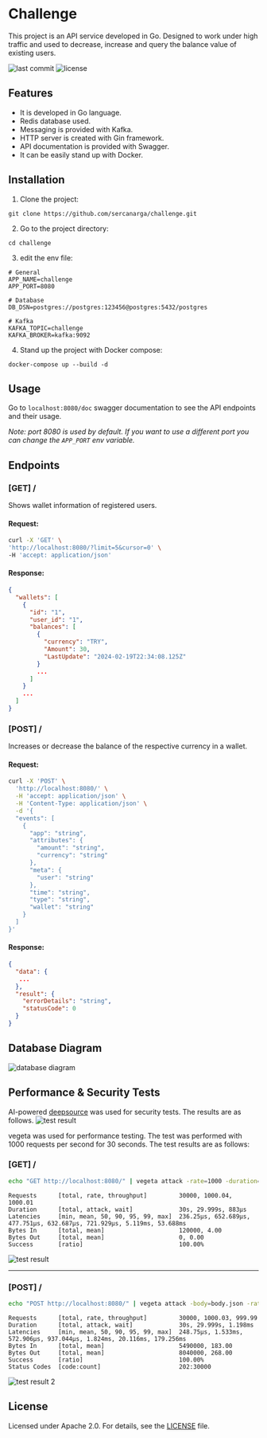 # Challenge
This project is an API service developed in Go. Designed to work under high traffic and used to decrease, increase and query the balance value of existing users.

![last commit](https://badgen.net/github/last-commit/sercanarga/challenge) ![license](https://badgen.net/github/license/sercanarga/challenge)

## Features
- It is developed in Go language.
- Redis database used.
- Messaging is provided with Kafka.
- HTTP server is created with Gin framework.
- API documentation is provided with Swagger.
- It can be easily stand up with Docker.

## Installation
1. Clone the project:
```
git clone https://github.com/sercanarga/challenge.git
```
2. Go to the project directory:
```
cd challenge
```
3. edit the env file:
```env
# General
APP_NAME=challenge
APP_PORT=8080

# Database
DB_DSN=postgres://postgres:123456@postgres:5432/postgres

# Kafka
KAFKA_TOPIC=challenge
KAFKA_BROKER=kafka:9092
```
4. Stand up the project with Docker compose:
```
docker-compose up --build -d
```

## Usage
Go to `localhost:8080/doc` swagger documentation to see the API endpoints and their usage.

_Note: port 8080 is used by default. If you want to use a different port you can change the `APP_PORT` env variable._

## Endpoints
### [GET] /
Shows wallet information of registered users.

#### Request:
```bash
curl -X 'GET' \
'http://localhost:8080/?limit=5&cursor=0' \
-H 'accept: application/json'
```

#### Response:
```json
{
  "wallets": [
    {
      "id": "1",
      "user_id": "1",
      "balances": [
        {
          "currency": "TRY",
          "Amount": 30,
          "LastUpdate": "2024-02-19T22:34:08.125Z"
        }
        ...
      ]
    }
    ...
  ]
}
```
### [POST] /
Increases or decrease the balance of the respective currency in a wallet.

#### Request:
```bash
curl -X 'POST' \
  'http://localhost:8080/' \
  -H 'accept: application/json' \
  -H 'Content-Type: application/json' \
  -d '{
  "events": [
    {
      "app": "string",
      "attributes": {
        "amount": "string",
        "currency": "string"
      },
      "meta": {
        "user": "string"
      },
      "time": "string",
      "type": "string",
      "wallet": "string"
    }
  ]
}'
```
#### Response:
```json
{
  "data": {
   ...
  },
  "result": {
    "errorDetails": "string",
    "statusCode": 0
  }
}
```

## Database Diagram
![database diagram](https://raw.githubusercontent.com/sercanarga/challenge/main/assets/new_database_diagram.jpg?raw=true)

## Performance & Security Tests
AI-powered [deepsource](https://deepsource.com/) was used for security tests. The results are as follows.
![test result](https://raw.githubusercontent.com/sercanarga/challenge/main/assets/deepsource.jpg?raw=true)

vegeta was used for performance testing. The test was performed with 1000 requests per second for 30 seconds. The test results are as follows:
### [GET] /
```bash
echo "GET http://localhost:8080/" | vegeta attack -rate=1000 -duration=30s | tee results.bin | vegeta report
```
```
Requests      [total, rate, throughput]         30000, 1000.04, 1000.01
Duration      [total, attack, wait]             30s, 29.999s, 883µs
Latencies     [min, mean, 50, 90, 95, 99, max]  236.25µs, 652.689µs, 477.751µs, 632.687µs, 721.929µs, 5.119ms, 53.688ms
Bytes In      [total, mean]                     120000, 4.00
Bytes Out     [total, mean]                     0, 0.00
Success       [ratio]                           100.00%
```
![test result](https://raw.githubusercontent.com/sercanarga/challenge/main/assets/test_result.jpg?raw=true)

---

### [POST] /
```bash
echo "POST http://localhost:8080/" | vegeta attack -body=body.json -rate=1000 -duration=30s | tee results.bin | vegeta report
```
```
Requests      [total, rate, throughput]         30000, 1000.03, 999.99
Duration      [total, attack, wait]             30s, 29.999s, 1.198ms
Latencies     [min, mean, 50, 90, 95, 99, max]  248.75µs, 1.533ms, 572.906µs, 937.044µs, 1.824ms, 20.116ms, 179.256ms
Bytes In      [total, mean]                     5490000, 183.00
Bytes Out     [total, mean]                     8040000, 268.00
Success       [ratio]                           100.00%
Status Codes  [code:count]                      202:30000  
```
![test result 2](https://raw.githubusercontent.com/sercanarga/challenge/main/assets/test_result_2.jpg?raw=true)

## License
Licensed under Apache 2.0. For details, see the [LICENSE](LICENSE) file.